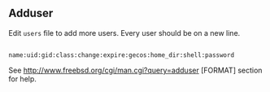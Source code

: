 ## Adduser

Edit `users` file to add more users. Every user should be on a new line.

<code>
name:uid:gid:class:change:expire:gecos:home_dir:shell:password
</code>

See http://www.freebsd.org/cgi/man.cgi?query=adduser [FORMAT] section for help.
